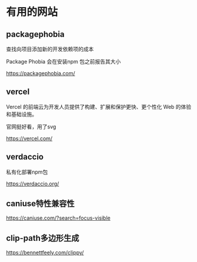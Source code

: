 # 有用的网站

## packagephobia

查找向项目添加新的开发依赖项的成本

Package Phobia 会在安装npm 包之前报告其大小

https://packagephobia.com/

## vercel

Vercel 的前端云为开发人员提供了构建、扩展和保护更快、更个性化 Web 的体验和基础设施。

官网挺好看，用了svg

https://vercel.com/

## verdaccio

私有化部署npm包

https://verdaccio.org/

## caniuse特性兼容性

https://caniuse.com/?search=focus-visible

## clip-path多边形生成

https://bennettfeely.com/clippy/
